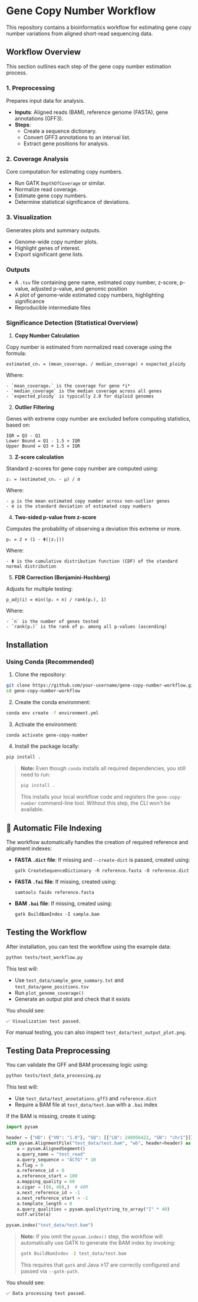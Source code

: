 # Gene Copy Number Workflow

This repository contains a bioinformatics workflow for estimating gene copy number variations from aligned short-read sequencing data.

## Workflow Overview

This section outlines each step of the gene copy number estimation process.

### 1. Preprocessing

Prepares input data for analysis.

- **Inputs**: Aligned reads (BAM), reference genome (FASTA), gene annotations (GFF3).
- **Steps**:
  - Create a sequence dictionary.
  - Convert GFF3 annotations to an interval list.
  - Extract gene positions for analysis.

### 2. Coverage Analysis

Core computation for estimating copy numbers.

- Run GATK `DepthOfCoverage` or similar.
- Normalize read coverage.
- Estimate gene copy numbers.
- Determine statistical significance of deviations.

### 3. Visualization

Generates plots and summary outputs.

- Genome-wide copy number plots.
- Highlight genes of interest.
- Export significant gene lists.

### Outputs

- A `.tsv` file containing gene name, estimated copy number, z-score, p-value, adjusted p-value, and genomic position 
- A plot of genome-wide estimated copy numbers, highlighting significance
- Reproducible intermediate files

### Significance Detection (Statistical Overview)

1. **Copy Number Calculation**
   
  Copy number is estimated from normalized read coverage using the formula:
  ```
  estimated_cnᵢ = (mean_coverageᵢ / median_coverage) × expected_ploidy
  ```

  Where:

    - `mean_coverageᵢ` is the coverage for gene *i*
    - `median_coverage` is the median coverage across all genes
    - `expected_ploidy` is typically 2.0 for diploid genomes

2. **Outlier Filtering**
  
  Genes with extreme copy number are excluded before computing statistics, based on:
  ```
  IQR = Q3 - Q1
  Lower Bound = Q1 - 1.5 × IQR
  Upper Bound = Q3 + 1.5 × IQR
  ``` 

3. **Z-score calculation**
  
  Standard z-scores for gene copy number are computed using:
  ```
  zᵢ = (estimated_cnᵢ - μ) / σ
  ```

  Where:

    - μ is the mean estimated copy number across non-outlier genes
    - σ is the standard deviation of estimated copy numbers

4. **Two-sided p-value from z-score**
  
  Computes the probability of observing a deviation this extreme or more.

  ```
  pᵢ = 2 × (1 - Φ(|zᵢ|))
  ```
  Where:

    - Φ is the cumulative distribution function (CDF) of the standard normal distribution

5. **FDR Correction (Benjamini-Hochberg)**
  
  Adjusts for multiple testing:

  ```
  p_adj(i) = min((pᵢ × n) / rank(pᵢ), 1)
  ```

  Where:

    - `n` is the number of genes tested
    - `rank(pᵢ)` is the rank of pᵢ among all p-values (ascending)

## Installation

### Using Conda (Recommended)

1. Clone the repository:

```bash
git clone https://github.com/your-username/gene-copy-number-workflow.git
cd gene-copy-number-workflow
```

2. Create the conda environment:

```bash
conda env create -f environment.yml
```

3. Activate the environment:

```bash
conda activate gene-copy-number
```

4. Install the package locally:

```bash
pip install .
```

> **Note:** Even though `conda` installs all required dependencies, you still need to run:
>
> ```bash
> pip install .
> ```
>
> This installs your local workflow code and registers the `gene-copy-number` command-line tool. Without this step, the CLI won't be available.

## 🔧 Automatic File Indexing

The workflow automatically handles the creation of required reference and alignment indexes:

- **FASTA `.dict` file**: If missing and `--create-dict` is passed, created using:
  ```
  gatk CreateSequenceDictionary -R reference.fasta -O reference.dict
  ```

- **FASTA `.fai` file**: If missing, created using:
  ```
  samtools faidx reference.fasta
  ```

- **BAM `.bai` file**: If missing, created using:
  ```
  gatk BuildBamIndex -I sample.bam
  ```

## Testing the Workflow

After installation, you can test the workflow using the example data:

```bash
python tests/test_workflow.py
```

This test will:
- Use `test_data/sample_gene_summary.txt` and `test_data/gene_positions.tsv`
- Run `plot_genome_coverage()`
- Generate an output plot and check that it exists

You should see:
```
✅ Visualization test passed.
```

For manual testing, you can also inspect `test_data/test_output_plot.png`.

## Testing Data Preprocessing

You can validate the GFF and BAM processing logic using:

```bash
python tests/test_data_processing.py
```

This test will:

- Use `test_data/test_annotations.gff3` and `reference.dict`
- Require a BAM file at `test_data/test.bam` with a `.bai` index

If the BAM is missing, create it using:

```python
import pysam

header = {"HD": {"VN": "1.0"}, "SQ": [{"LN": 248956422, "SN": "chr1"}]}
with pysam.AlignmentFile("test_data/test.bam", "wb", header=header) as outf:
    a = pysam.AlignedSegment()
    a.query_name = "test_read"
    a.query_sequence = "ACTG" * 10
    a.flag = 0
    a.reference_id = 0
    a.reference_start = 100
    a.mapping_quality = 60
    a.cigar = ((0, 40),)  # 40M
    a.next_reference_id = -1
    a.next_reference_start = -1
    a.template_length = 0
    a.query_qualities = pysam.qualitystring_to_array("I" * 40)
    outf.write(a)

pysam.index("test_data/test.bam")
```
> **Note:** If you omit the `pysam.index()` step, the workflow will automatically use
> GATK to generate the BAM index by invoking:
>
> ```bash
> gatk BuildBamIndex -I test_data/test.bam
> ```
>
> This requires that `gatk` and Java ≥17 are correctly configured and passed via `--gatk-path`.

You should see:

```
✅ Data processing test passed.
```